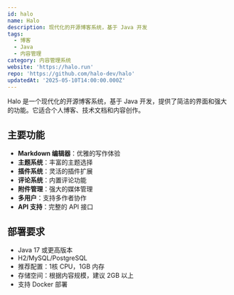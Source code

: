 ```yaml
---
id: halo
name: Halo
description: 现代化的开源博客系统，基于 Java 开发
tags:
  - 博客
  - Java
  - 内容管理
category: 内容管理系统
website: 'https://halo.run'
repo: 'https://github.com/halo-dev/halo'
updatedAt: '2025-05-10T14:00:00.000Z'
---
```


Halo 是一个现代化的开源博客系统，基于 Java 开发，提供了简洁的界面和强大的功能。它适合个人博客、技术文档和内容创作。

## 主要功能

- **Markdown 编辑器**：优雅的写作体验
- **主题系统**：丰富的主题选择
- **插件系统**：灵活的插件扩展
- **评论系统**：内置评论功能
- **附件管理**：强大的媒体管理
- **多用户**：支持多作者协作
- **API 支持**：完整的 API 接口

## 部署要求

- Java 17 或更高版本
- H2/MySQL/PostgreSQL
- 推荐配置：1核 CPU，1GB 内存
- 存储空间：根据内容规模，建议 2GB 以上
- 支持 Docker 部署 